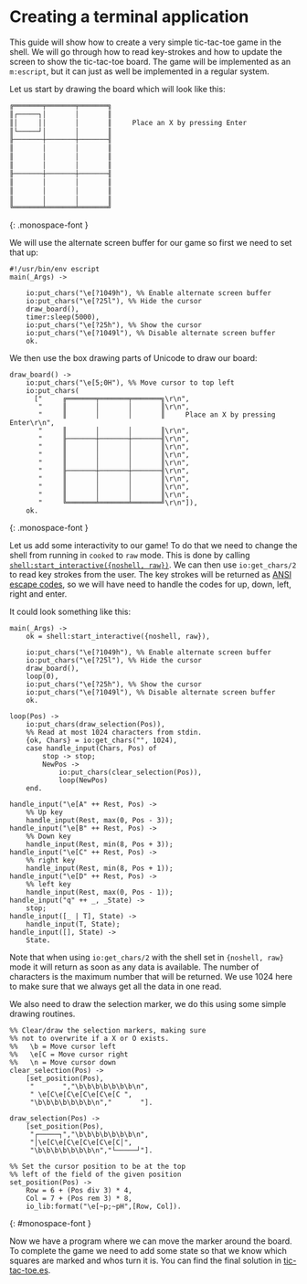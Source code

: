 <!--
%CopyrightBegin%

Copyright Ericsson AB 2024. All Rights Reserved.

Licensed under the Apache License, Version 2.0 (the "License");
you may not use this file except in compliance with the License.
You may obtain a copy of the License at

    http://www.apache.org/licenses/LICENSE-2.0

Unless required by applicable law or agreed to in writing, software
distributed under the License is distributed on an "AS IS" BASIS,
WITHOUT WARRANTIES OR CONDITIONS OF ANY KIND, either express or implied.
See the License for the specific language governing permissions and
limitations under the License.

%CopyrightEnd%
-->
# Creating a terminal application

This guide will show how to create a very simple tic-tac-toe game in
the shell. We will go through how to read key-strokes and how to update
the screen to show the tic-tac-toe board. The game will be implemented as an
`m:escript`, but it can just as well be implemented in a regular system.

Let us start by drawing the board which will look like this:

```txt
╔═══════╤═══════╤═══════╗
║┌─────┐│       │       ║
║│     ││       │       ║     Place an X by pressing Enter
║└─────┘│       │       ║
╟───────┼───────┼───────╢
║       │       │       ║
║       │       │       ║
║       │       │       ║
╟───────┼───────┼───────╢
║       │       │       ║
║       │       │       ║
║       │       │       ║
╚═══════╧═══════╧═══════╝
```
{: .monospace-font }


We will use the alternate screen buffer for our game so first we need to set that up:

```
#!/usr/bin/env escript
main(_Args) ->
    
    io:put_chars("\e[?1049h"), %% Enable alternate screen buffer
    io:put_chars("\e[?25l"), %% Hide the cursor
    draw_board(),
    timer:sleep(5000),
    io:put_chars("\e[?25h"), %% Show the cursor
    io:put_chars("\e[?1049l"), %% Disable alternate screen buffer
    ok.
```

We then use the box drawing parts of Unicode to draw our board:

```
draw_board() ->
    io:put_chars("\e[5;0H"), %% Move cursor to top left
    io:put_chars(
      ["     ╔═══════╤═══════╤═══════╗\r\n",
       "     ║       │       │       ║\r\n",
       "     ║       │       │       ║     Place an X by pressing Enter\r\n",
       "     ║       │       │       ║\r\n",
       "     ╟───────┼───────┼───────╢\r\n",
       "     ║       │       │       ║\r\n",
       "     ║       │       │       ║\r\n",
       "     ║       │       │       ║\r\n",
       "     ╟───────┼───────┼───────╢\r\n",
       "     ║       │       │       ║\r\n",
       "     ║       │       │       ║\r\n",
       "     ║       │       │       ║\r\n",
       "     ╚═══════╧═══════╧═══════╝\r\n"]),
    ok.
```
{: .monospace-font }

Let us add some interactivity to our game! To do that we need to change the
shell from running in `cooked` to `raw` mode. This is done by calling
[`shell:start_interactive({noshell, raw})`](`shell:start_interactive/1`).
We can then use `io:get_chars/2` to read key strokes from the user. The key
strokes will be returned as [ANSI escape codes](https://en.wikipedia.org/wiki/ANSI_escape_code), 
so we will have need to handle the codes for up, down, left, right and enter.

It could look something like this:

```
main(_Args) ->
    ok = shell:start_interactive({noshell, raw}),
    
    io:put_chars("\e[?1049h"), %% Enable alternate screen buffer
    io:put_chars("\e[?25l"), %% Hide the cursor
    draw_board(),
    loop(0),
    io:put_chars("\e[?25h"), %% Show the cursor
    io:put_chars("\e[?1049l"), %% Disable alternate screen buffer
    ok.

loop(Pos) ->
    io:put_chars(draw_selection(Pos)),
    %% Read at most 1024 characters from stdin.
    {ok, Chars} = io:get_chars("", 1024),
    case handle_input(Chars, Pos) of
        stop -> stop;
        NewPos ->
            io:put_chars(clear_selection(Pos)),
            loop(NewPos)
    end.

handle_input("\e[A" ++ Rest, Pos) ->
    %% Up key
    handle_input(Rest, max(0, Pos - 3));
handle_input("\e[B" ++ Rest, Pos) ->
    %% Down key
    handle_input(Rest, min(8, Pos + 3));
handle_input("\e[C" ++ Rest, Pos) ->
    %% right key
    handle_input(Rest, min(8, Pos + 1));
handle_input("\e[D" ++ Rest, Pos) ->
    %% left key
    handle_input(Rest, max(0, Pos - 1));
handle_input("q" ++ _, _State) ->
    stop;
handle_input([_ | T], State) ->
    handle_input(T, State);
handle_input([], State) ->
    State.
```

Note that when using `io:get_chars/2` with the shell set in `{noshell, raw}` mode
it will return as soon as any data is available. The number of characters
is the maximum number that will be returned. We use 1024 here to make sure that
we always get all the data in one read.

We also need to draw the selection marker, we do this using some simple drawing
routines.

```
%% Clear/draw the selection markers, making sure
%% not to overwrite if a X or O exists.
%%   \b = Move cursor left
%%   \e[C = Move cursor right
%%   \n = Move cursor down
clear_selection(Pos) ->
    [set_position(Pos),
     "       ","\b\b\b\b\b\b\b\n",
     " \e[C\e[C\e[C\e[C\e[C ",
     "\b\b\b\b\b\b\b\n","       "].

draw_selection(Pos) ->
    [set_position(Pos),
     "┌─────┐","\b\b\b\b\b\b\b\n",
     "│\e[C\e[C\e[C\e[C\e[C│",
     "\b\b\b\b\b\b\b\n","└─────┘"].

%% Set the cursor position to be at the top
%% left of the field of the given position
set_position(Pos) ->
    Row = 6 + (Pos div 3) * 4,
    Col = 7 + (Pos rem 3) * 8,
    io_lib:format("\e[~p;~pH",[Row, Col]).
```
{: #monospace-font }

Now we have a program where we can move the marker around the board.
To complete the game we need to add some state so that we know which
squares are marked and whos turn it is. You can find the final solution
in [tic-tac-toe.es](assets/tic-tac-toe.es).